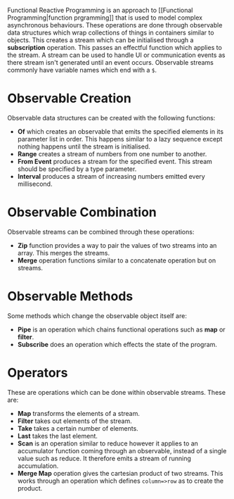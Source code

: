 Functional Reactive Programming is an approach to [[Functional Programming|function prgramming]] that is used to model complex asynchronous behaviours. These operations are done through observable data structures which wrap collections of things in containers similar to objects. This creates a stream which can be initialised through a **subscription** operation. This passes an effectful function which applies to the stream. A stream can be used to handle UI or communication events as there stream isn't generated until an event occurs. Observable streams commonly have variable names which end with a `$`.

# Observable Creation
Observable data structures can be created with the following functions:
- **Of** which creates an observable that emits the specified elements in its parameter list in order. This happens similar to a lazy sequence except nothing happens until the stream is initialised.
- **Range** creates a stream of numbers from one number to another.
- **From Event** produces a stream for the specified event. This stream should be specified by a type parameter.
- **Interval** produces a stream of increasing numbers emitted every millisecond.

# Observable Combination
Observable streams can be combined through these operations:
- **Zip** function provides a way to pair the values of two streams into an array. This merges the streams.
- **Merge** operation functions similar to a concatenate operation but on streams.

# Observable Methods
Some methods which change the observable object itself are:
- **Pipe** is an operation which chains functional operations such as **map** or **filter**.
- **Subscribe** does an operation which effects the state of the program.

# Operators
These are operations which can be done within observable streams. These are:
- **Map** transforms the elements of a stream.
- **Filter** takes out elements of the stream.
- **Take** takes a certain number of elements.
- **Last** takes the last element.
- **Scan** is an operation similar to reduce however it applies to an accumulator function coming through an observable, instead of a single value such as reduce. It therefore emits a stream of running accumulation.
- **Merge Map** operation gives the cartesian product of two streams. This works through an operation which defines `column=>row` as to create the product.
